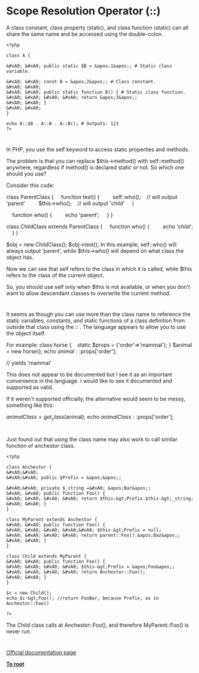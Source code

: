 # Scope Resolution Operator (::)





A class constant, class property (static), and class function (static) can all share the same name and be accessed using the double-colon.



```
<?php

class A {

&#xA0; &#xA0; public static $B = &apos;1&apos;; # Static class variable.

&#xA0; &#xA0; const B = &apos;2&apos;; # Class constant.
&#xA0; &#xA0; 
&#xA0; &#xA0; public static function B() { # Static class function.
&#xA0; &#xA0; &#xA0; &#xA0; return &apos;3&apos;;
&#xA0; &#xA0; }
&#xA0; &#xA0; 
}

echo A::$B . A::B . A::B(); # Outputs: 123
?>
```



  

#



In PHP, you use the self keyword to access static properties and methods.

The problem is that you can replace $this-&gt;method() with self::method() anywhere, regardless if method() is declared static or not. So which one should you use?

Consider this code:

class ParentClass {
&#xA0; &#xA0; function test() {
&#xA0; &#xA0; &#xA0; &#xA0; self::who();&#xA0; &#xA0; // will output &apos;parent&apos;
&#xA0; &#xA0; &#xA0; &#xA0; $this-&gt;who();&#xA0; &#xA0; // will output &apos;child&apos;
&#xA0; &#xA0; }

&#xA0; &#xA0; function who() {
&#xA0; &#xA0; &#xA0; &#xA0; echo &apos;parent&apos;;
&#xA0; &#xA0; }
}

class ChildClass extends ParentClass {
&#xA0; &#xA0; function who() {
&#xA0; &#xA0; &#xA0; &#xA0; echo &apos;child&apos;;
&#xA0; &#xA0; }
}

$obj = new ChildClass();
$obj-&gt;test();
In this example, self::who() will always output &#x2018;parent&#x2019;, while $this-&gt;who() will depend on what class the object has.

Now we can see that self refers to the class in which it is called, while $this refers to the class of the current object.

So, you should use self only when $this is not available, or when you don&#x2019;t want to allow descendant classes to overwrite the current method.

  

#



It seems as though you can use more than the class name to reference the static variables, constants, and static functions of a class definition from outside that class using the :: . The language appears to allow you to use the object itself. 

For example:
class horse 
{
&#xA0;&#xA0; static $props = {&apos;order&apos;=&gt;&apos;mammal&apos;};
}
$animal = new horse();
echo $animal::$props[&apos;order&apos;];

// yields &apos;mammal&apos;

This does not appear to be documented but I see it as an important convenience in the language. I would like to see it documented and supported as valid. 

If it weren&apos;t supported officially, the alternative would seem to be messy, something like this:

$animalClass = get_class($animal);
echo $animalClass::$props[&apos;order&apos;];

  

#



Just found out that using the class name may also work to call similar function of anchestor class.



```
<?php

class Anchestor {
&#xA0;&#xA0; 
&#xA0;&#xA0; public $Prefix = &apos;&apos;;

&#xA0;&#xA0; private $_string =&#xA0; &apos;Bar&apos;;
&#xA0; &#xA0; public function Foo() {
&#xA0; &#xA0; &#xA0; &#xA0; return $this-&gt;Prefix.$this-&gt;_string;
&#xA0; &#xA0; }
}

class MyParent extends Anchestor {
&#xA0; &#xA0; public function Foo() {
&#xA0; &#xA0; &#xA0; &#xA0;&#xA0; $this-&gt;Prefix = null;
&#xA0; &#xA0; &#xA0; &#xA0; return parent::Foo().&apos;Baz&apos;;
&#xA0; &#xA0; }
}

class Child extends MyParent {
&#xA0; &#xA0; public function Foo() {
&#xA0; &#xA0; &#xA0; &#xA0; $this-&gt;Prefix = &apos;Foo&apos;;
&#xA0; &#xA0; &#xA0; &#xA0; return Anchestor::Foo();
&#xA0; &#xA0; }
}

$c = new Child();
echo $c-&gt;Foo(); //return FooBar, because Prefix, as in Anchestor::Foo()

?>
```


The Child class calls at Anchestor::Foo(), and therefore MyParent::Foo() is never run.

  

#

[Official documentation page](https://www.php.net/manual/en/language.oop5.paamayim-nekudotayim.php)

**[To root](/README.md)**